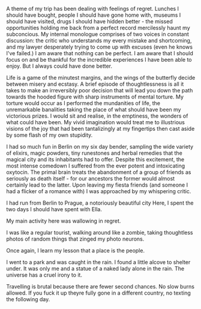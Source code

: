 A theme of my trip has been dealing with feelings of regret. Lunches I should have bought, people I should have gone home with, museums I should have visited, drugs I should have hidden better - the missed opportunities holding me back from a perfect record mercilessly haunt my subconcious.
My internal monologue comprises of two voices in constant discussion: the critic who understands my every mistake and shortcoming, and my lawyer desperately trying to come up with excuses (even he knows I've failed.)
I am aware that nothing can be perfect.
I am aware that I should focus on and be thankful for the incredible experiences I have been able to enjoy.
But I always could have done better.

Life is a game of the minutest margins, and the wings of the butterfly decide between misery and ecstasy.
A brief episode of thoughtlessness is all it takes to make an irreversibly poor decision that will lead you down the path towards the hooded figure with sharp instruments of mental torture.
My torture would occur as I performed the mundanities of life, the unremarkable banalities taking the place of what should have been my victorious prizes.
I would sit and realise, in the emptiness, the wonders of what could have been.
My vivid imagination would treat me to illustrious visions of the joy that had been tantalizingly at my fingertips then cast aside by some flash of my own stupidity.

I had so much fun in Berlin on my six day bender, sampling the wide variety of elixirs, magic powders, tiny runestones and herbal remedies that the magical city and its inhabitants had to offer.
Despite this excitement, the most intense comedown I suffered from the ever potent and intoxicating oxytocin.
The primal brain treats the abandonment of a group of friends as seriously as death itself - for our ancestors the former would almost certainly lead to the latter. Upon leaving my fiesta friends (and someone I had a flicker of a romance with) I was approached by my whispering critic.

I had run from Berlin to Prague, a notoriously beautiful city
Here, I spent the two days I should have spent with Ella.

My main activity here was wallowing in regret.

I was like a regular tourist, walking around like a zombie, taking thoughtless photos of random things that zinged my photo neurons.

Once again, I learn my lesson that a place is the people.

I went to a park and was caught in the rain. I found a little alcove to shelter under. It was only me and a statue of a naked lady alone in the rain.
The universe has a cruel irony to it.

Travelling is brutal because there are fewer second chances. No slow burns allowed. If you fuck it up theyre fully gone in a different country, no texting the following day.
